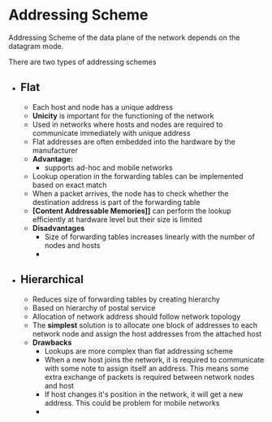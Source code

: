 # Addressing Scheme

Addressing Scheme of the data plane of the network depends on the datagram mode.

There are two types of addressing schemes
  - ## Flat
    - Each host and node has a unique address
    - **Unicity** is important for the functioning of the network
    - Used in networks where hosts and nodes are required to communicate immediately with unique address
    - Flat addresses are often embedded into the hardware by the manufacturer
    - **Advantage:**
      - supports ad-hoc and mobile networks
    - Lookup operation in the forwarding tables can be implemented based on exact match
    - When a packet arrives, the node has to check whether the destination address is part of the forwarding table
    - **[Content Addressable Memories]]** can perform the lookup efficiently at hardware level but their size is limited
    - **Disadvantages**
      - Size of forwarding tables increases linearly with the number of nodes and hosts
      -
  - ## Hierarchical
    - Reduces size of forwarding tables by creating hierarchy
    - Based on hierarchy of postal service
    - Allocation of network address should follow network topology
    - The **simplest** solution is to allocate one block of addresses to each network node and assign the host addresses from the attached host
    - **Drawbacks**
      - Lookups are more complex than flat addressing scheme
      - When a new host joins the network, it is required to communicate with some note to assign itself an address. This means some extra exchange of packets is required between network nodes and host
      - If host changes it's position in the network, it will get a new address. This could be problem for mobile networks
      - 
